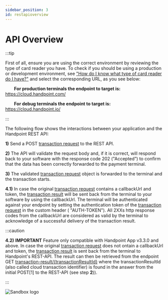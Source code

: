 ```yaml
---
sidebar_position: 3
id: restapioverview
---
```


# API Overview


:::tip

First of all, ensure you are using the correct environment by reviewing the type of card reader you have. To check if you should be using a production or development environment, see ["How do I know what type of card reader do I have?"](https://hndpt.co/39utmzi) and select the corresponding URL, as you see below:

  **For production terminals the endpoint to target is:** https://cloud.handpoint.com/

  **For debug terminals the endpoint to target is:** https://cloud.handpoint.io/

:::


The following flow shows the interactions between your application and the Handpoint REST API:

**1)** Send a POST [transaction request](restobjects.md#transaction-request-object) to the REST API.

**2)** The API will validate the request body and, if it is correct, will respond back to your software with the response code 202 ("Accepted”) to confirm that the data has been correctly forwarded to the payment terminal.

**3)** The validated [transaction request](restobjects.md#transaction-request-object) object is forwarded to the terminal and the transaction starts.

**4.1)** In case the original [transaction request](restobjects.md#transaction-request-object) contains a callbackUrl and token, the [transaction result](restobjects.md#transaction-result-object) will be sent back from the terminal to your software by using the callbackUrl. The terminal will be authenticated against your endpoint by setting the authentication token of the [transaction request](restobjects.md#transaction-request-object) in the custom header ( "AUTH-TOKEN"). All 2XXs http response codes from the callbackUrl are considered as valid by the terminal to acknowledge of a successful delivery of the transaction result.

:::caution

**4.2)** **IMPORTANT** Feature only compatible with Handpoint App v3.3.0 and above. In case the original [transaction request](restobjects.md#transaction-request-object) does not ontain a callbackUrl and token, the [transaction result](restobjects.md#transaction-result-object) is sent back from the terminal to Handpoint's REST-API. The result can then be retrieved from the endpoint GET [transaction-result/{transactionResultId}](restendpoints#transaction-resulttransactionresultid) where the transactionResultId (also called cloud transaction identifier) is found in the answer from the initial POST[1] to the REST-API (see step **2**)).

:::




![Sandbox logo](/img/RestApiDiagram)
